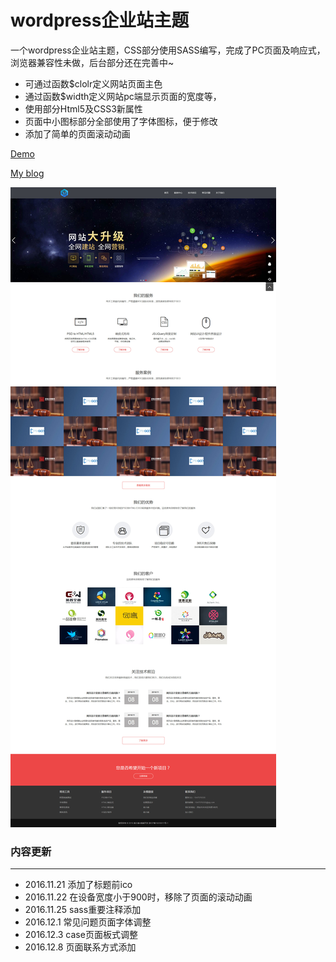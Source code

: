 # wordpress企业站主题
一个wordpress企业站主题，CSS部分使用SASS编写，完成了PC页面及响应式，浏览器兼容性未做，后台部分还在完善中~
* 可通过函数$clolr定义网站页面主色
* 通过函数$width定义网站pc端显示页面的宽度等，
* 使用部分Html5及CSS3新属性
* 页面中小图标部分全部使用了字体图标，便于修改
* 添加了简单的页面滚动动画

[Demo](http://www.qianxiaoduan.com/wz/qd)

[My blog](http://www.qianxiaoduan.com/)

![wordpress企业站模板](https://raw.githubusercontent.com/bin248163/qd/master/images/home.jpg)

### 内容更新
______
* 2016.11.21 添加了标题前ico 
* 2016.11.22 在设备宽度小于900时，移除了页面的滚动动画
* 2016.11.25 sass重要注释添加
* 2016.12.1 常见问题页面字体调整
* 2016.12.3 case页面板式调整
* 2016.12.8 页面联系方式添加
